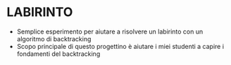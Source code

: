 # LABIRINTO

- Semplice esperimento per aiutare a risolvere un labirinto con un algoritmo di backtracking
- Scopo principale di questo progettino è aiutare i miei studenti a capire i fondamenti del backtracking

